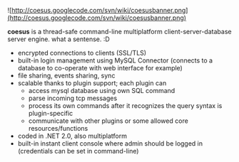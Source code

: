 ![http://coesus.googlecode.com/svn/wiki/coesusbanner.png](http://coesus.googlecode.com/svn/wiki/coesusbanner.png)

**coesus** is a thread-safe command-line multiplatform client-server-database server engine. what a sentense. :D

  * encrypted connections to clients (SSL/TLS)
  * built-in login management using MySQL Connector (connects to a database to co-operate with web interface for example)
  * file sharing, events sharing, sync
  * scalable thanks to plugin support; each plugin can
    * access mysql database using own SQL command
    * parse incoming tcp messages
    * process its own commands after it recognizes the query syntax is plugin-specific
    * communicate with other plugins or some allowed core resources/functions
  * coded in .NET 2.0, also multiplatform
  * built-in instant client console where admin should be logged in (credentials can be set in command-line)

